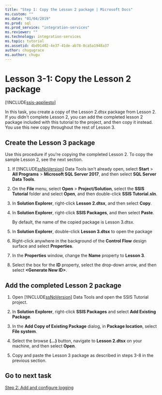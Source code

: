 ```yaml
---
title: "Step 1: Copy the Lesson 2 package | Microsoft Docs"
ms.custom: ""
ms.date: "01/04/2019"
ms.prod: sql
ms.prod_service: "integration-services"
ms.reviewer: ""
ms.technology: integration-services
ms.topic: tutorial
ms.assetid: 4bd91402-4e37-41de-ab78-8ca5a1948a37
author: chugugrace
ms.author: chugu
---
```

# Lesson 3-1: Copy the Lesson 2 package

[!INCLUDE[ssis-appliesto](../includes/applies-to-version/sqlserver-ssis.md)]



In this task, you create a copy of the Lesson 2.dtsx package from Lesson 2. If you didn't complete Lesson 2, you can add the completed lesson 2 package included with this tutorial to the project, and then copy it instead. You use this new copy throughout the rest of Lesson 3.

## Create the Lesson 3 package

Use this procedure if you're copying the completed Lesson 2.  To copy the sample Lesson 2, see the next section.

1.  If [!INCLUDE[ssNoVersion](../includes/ssnoversion-md.md)] Data Tools isn't already open, select **Start** > **All Programs** > **Microsoft SQL Server 2017**, and then select **SQL Server Data Tools**.

2.  On the **File** menu, select **Open** > **Project/Solution**, select the **SSIS Tutorial** folder and select **Open**, and then double-click **SSIS Tutorial.sln**.

3.  In **Solution Explorer**, right-click **Lesson 2.dtsx**, and then select **Copy**.

4.  In **Solution Explorer**, right-click **SSIS Packages**, and then select **Paste**.

    By default, the name of the copied package is Lesson 3.dtsx.

5.  In **Solution Explorer**, double-click **Lesson 3.dtsx** to open the package

6.  Right-click anywhere in the background of the **Control Flow** design surface and select **Properties**.

7.  In the **Properties** window, change the **Name** property to **Lesson 3**.

8.  Select the box for the **ID** property, select the drop-down arrow, and then select **\<Generate New ID>**.

## Add the completed Lesson 2 package

1.  Open [!INCLUDE[ssNoVersion](../includes/ssnoversion-md.md)] Data Tools and open the SSIS Tutorial project.

2.  In **Solution Explorer**, right-click **SSIS Packages** and select **Add Existing Package**.

3.  In the **Add Copy of Existing Package** dialog, in **Package location**, select **File system**.

4.  Select the browse **(...)** button, navigate to **Lesson 2.dtsx** on your machine, and then select **Open**.

5.  Copy and paste the Lesson 3 package as described in steps 3-8 in the previous section.  
  
## Go to next task
[Step 2: Add and configure logging](../integration-services/lesson-3-2-adding-and-configuring-logging.md)  
  
